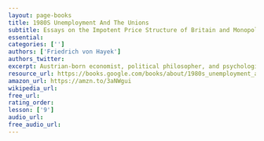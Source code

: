 ```yaml
---
layout: page-books
title: 1980S Unemployment And The Unions
subtitle: Essays on the Impotent Price Structure of Britain and Monopoly in the Labour Market
essential: 
categories: ['']
authors: ['Friedrich von Hayek']
authors_twitter: 
excerpt: Austrian-born economist, political philosopher, and psychologist Friedrich von Hayek is best remembered today for both his contributions to economic theory and his opposition to socialism. Economics was one of Hayek's early interests; while serving as an artillery officer on the Italian front in 1917, he read an economics text to pass the time.
resource_url: https://books.google.com/books/about/1980s_unemployment_and_the_unions.html?id=xM9CAQAAIAAJ
amazon_url: https://amzn.to/3aNWgui
wikipedia_url: 
free_url: 
rating_order: 
lesson: ['9']
audio_url: 
free_audio_url: 
---
```


